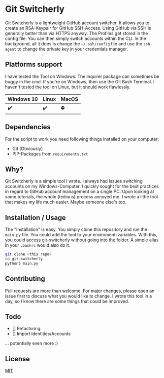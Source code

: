 # Git Switcherly

Git Switcherly is a lightweight GitHub account switcher. It allows you to create an RSA-Keypair for GitHub SSH-Access. Using GitHub via SSH is generally better than via HTTPS anyway. The Profiles get stored in the config file. You can then simply switch accounts within the CLI. In the background, all it does is change the `~/.ssh/config` file and use the `ssh-agent` to change the private key in your credentials manager.

## Platforms support
I have tested the Tool on Windows. The inquirer package can sometimes be buggy in the cmd. If you're on Windows, then use the Git Bash Terminal. I haven't tested the tool on Linux, but it should work flawlessly.

Windows 10 | Linux | MacOS
:------------ | :-------------| :-------------|
:heavy_check_mark: | :heavy_check_mark: |  :no_entry:

## Dependencies
For the script to work you need following things installed on your computer:
- Git (Obviously)
- PIP-Packages from `requirements.txt`

## Why?
Git Switcherly is a simple tool I wrote. I always had issues switching accounts on my Windows-Computer. I quickly sought for the best practices in regard to GitHub account management on a single PC. Upon looking at some tutorials, the whole (tedious) process annoyed me. I wrote a little tool that makes my life much easier. Maybe someone else's too.

## Installation / Usage
The "Installation" is easy. You simply clone this repository and run the `main.py` file. You could add the tool to your enviroment-variables. With this, you could access git-switcherly without going into the folder. A simple alias in your `.bashrc` would also do it.
```bash
git clone <this repo>
cd git-switcherly
python3 main.py
```

## Contributing
Pull requests are more than welcome. For major changes, please open an issue first to discuss what you would like to change. I wrote this tool in a day, so I know there are some things that could be improved.

## Todo
- [] Refactoring
- [] Import Identities/Accounts

... potentially even more :)

## License
[MIT](https://choosealicense.com/licenses/mit/)
